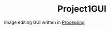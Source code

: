 <h1 align="center">
Project1GUI
</h1>

Image editing GUI written in [Processing](https://processing.org/)
